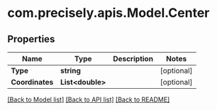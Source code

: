 
# com.precisely.apis.Model.Center

## Properties

Name | Type | Description | Notes
------------ | ------------- | ------------- | -------------
**Type** | **string** |  | [optional] 
**Coordinates** | **List&lt;double&gt;** |  | [optional] 

[[Back to Model list]](../README.md#documentation-for-models)
[[Back to API list]](../README.md#documentation-for-api-endpoints)
[[Back to README]](../README.md)

